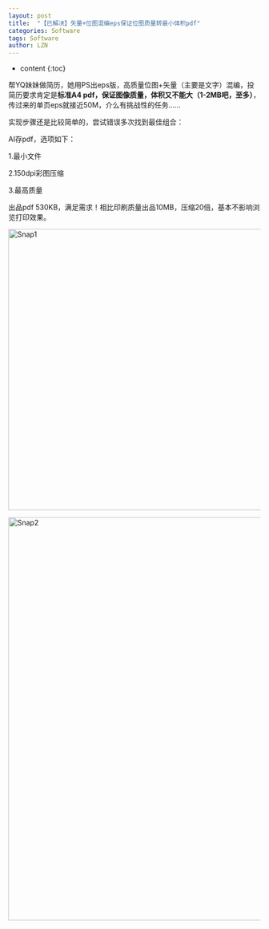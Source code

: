```yaml
---
layout: post
title:  "【已解决】矢量+位图混编eps保证位图质量转最小体积pdf" 
categories: Software
tags: Software
author: LZN
---
```


* content
{:toc}

帮YQ妹妹做简历，她用PS出eps版，高质量位图+矢量（主要是文字）混编，投简历要求肯定是<strong>标准A4 pdf，保证图像质量，体积又不能大（1-2MB吧，至多）</strong>，传过来的单页eps就接近50M，介么有挑战性的任务……

实现步骤还是比较简单的，尝试错误多次找到最佳组合：

AI存pdf，选项如下：

1.最小文件

2.150dpi彩图压缩

3.最高质量

出品pdf 530KB，满足需求！相比印刷质量出品10MB，压缩20倍，基本不影响浏览打印效果。

<a href="http://222.200.180.66:1234/L_Zealot/blog/wordpress/wp-content/uploads/2015/04/Snap1.gif"><img class="alignnone size-full wp-image-454" src="http://222.200.180.66:1234/L_Zealot/blog/wordpress/wp-content/uploads/2015/04/Snap1.gif" alt="Snap1" width="677" height="561" /></a>

<a href="http://222.200.180.66:1234/L_Zealot/blog/wordpress/wp-content/uploads/2015/04/Snap2.jpg"><img class="alignnone size-full wp-image-457" src="http://222.200.180.66:1234/L_Zealot/blog/wordpress/wp-content/uploads/2015/04/Snap2.jpg" alt="Snap2" width="1137" height="804" /></a>